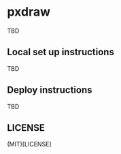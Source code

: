 # pxdraw

TBD

## Local set up instructions

TBD

## Deploy instructions

TBD

## LICENSE

(MIT)[LICENSE]